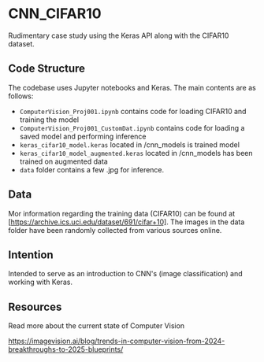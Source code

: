 # CNN_CIFAR10

 Rudimentary case study using the Keras API along with the CIFAR10 dataset. 


 ## Code Structure

 The codebase uses Jupyter notebooks and Keras. The main contents are as follows:
 - `ComputerVision_Proj001.ipynb` contains code for loading CIFAR10 and training the model
 - `ComputerVision_Proj001_CustomDat.ipynb` contains code for loading a saved model and performing inference
 - `keras_cifar10_model.keras` located in /cnn_models is trained model
 - `keras_cifar10_model_augmented.keras` located in /cnn_models has been trained on augmented data
 - `data` folder contains a few .jpg for inference.


 ## Data
 
 Mor information regarding the training data (CIFAR10) can be found at 
 [https://archive.ics.uci.edu/dataset/691/cifar+10]. The images in the data
 folder have been randomly collected from various sources online.

 ## Intention

 Intended to serve as an introduction to CNN's (image classification) and working with Keras.

 
 
 ## Resources

 Read more about the current state of Computer Vision
 
https://imagevision.ai/blog/trends-in-computer-vision-from-2024-breakthroughs-to-2025-blueprints/

